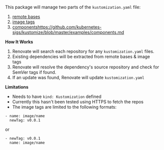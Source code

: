 This package will manage two parts of the `kustomization.yaml` file:

1. [remote bases](https://github.com/kubernetes-sigs/kustomize/blob/master/examples/remoteBuild.md)
2. [image tags](https://github.com/kubernetes-sigs/kustomize/blob/master/examples/image.md)
3. [components]()https://github.com/kubernetes-sigs/kustomize/blob/master/examples/components.md

**How It Works**

1. Renovate will search each repository for any `kustomization.yaml` files.
2. Existing dependencies will be extracted from remote bases & image tags
3. Renovate will resolve the dependency's source repository and check for SemVer tags if found.
4. If an update was found, Renovate will update `kustomization.yaml`

**Limitations**

- Needs to have `kind: Kustomization` defined
- Currently this hasn't been tested using HTTPS to fetch the repos
- The image tags are limited to the following formats:

```
- name: image/name
  newTag: v0.0.1
```

or

```
- newTag: v0.0.1
  name: image/name
```
